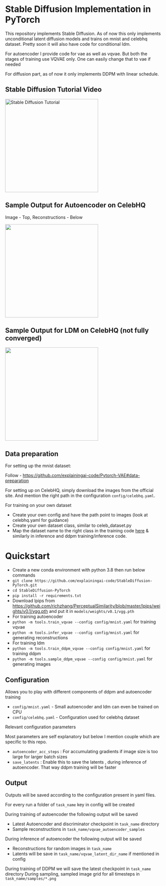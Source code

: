 Stable Diffusion Implementation in PyTorch
========

This repository implements Stable Diffusion.
As of now this only implements unconditional latent diffusion models and trains on mnist and celebhq dataset.
Pretty soon it will also have code for conditional ldm.

For autoencoder I provide code for vae as well as vqvae.
But both the stages of training use VQVAE only. One can easily change that to vae if needed

For diffusion part, as of now it only implements DDPM with linear schedule.


## Stable Diffusion Tutorial Video
<a href="https://www.youtube.com/watch?v=1BkzNb3ejK4">
   <img alt="Stable Diffusion Tutorial" src="https://github.com/explainingai-code/StableDiffusion-PyTorch/assets/144267687/4634aad2-f44b-4731-a5f4-f6334017a4c9"
   width="300">
</a>

## Sample Output for Autoencoder on CelebHQ
Image - Top, Reconstructions - Below

<img src="https://github.com/explainingai-code/StableDiffusion-PyTorch/assets/144267687/2260d618-046e-411c-bea5-0c4cb7438560" width="300">

## Sample Output for LDM on CelebHQ (not fully converged)

<img src="https://github.com/explainingai-code/StableDiffusion-PyTorch/assets/144267687/212cd84a-9bd1-43f0-93b4-3b8ff9866571" width="300">


## Data preparation
For setting up the mnist dataset:

Follow - https://github.com/explainingai-code/Pytorch-VAE#data-preparation

For setting up on CelebHQ, simply download the images from the official site.
And mention the right path in the configuration ```config/celebhq.yaml```.


For training on your own dataset 
* Create your own config and have the path point to images (look at celebhq.yaml for guidance)
* Create your own dataset class, similar to celeb_dataset.py 
* Map the dataset name to the right class in the training code [here](https://github.com/explainingai-code/StableDiffusion-PyTorch/blob/main/tools/train_ddpm_vqvae.py#L40) & similarly in inference and ddpm training/inference code.


# Quickstart
* Create a new conda environment with python 3.8 then run below commands
* ```git clone https://github.com/explainingai-code/StableDiffusion-PyTorch.git```
* ```cd StableDiffusion-PyTorch```
* ```pip install -r requirements.txt```
* Download lpips from https://github.com/richzhang/PerceptualSimilarity/blob/master/lpips/weights/v0.1/vgg.pth and put it in ```models/weights/v0.1/vgg.pth```
* For training autoencoder
* ```python -m tools.train_vqvae --config config/mnist.yaml``` for training vqvae
* ```python -m tools.infer_vqvae --config config/mnist.yaml``` for generating reconstructions
* For training ldm
* ```python -m tools.train_ddpm_vqvae --config config/mnist.yaml``` for training ddpm
* ```python -m tools.sample_ddpm_vqvae --config config/mnist.yaml``` for generating images

## Configuration
 Allows you to play with different components of ddpm and autoencoder training
* ```config/mnist.yaml``` - Small autoencoder and ldm can even be trained on CPU
* ```config/celebhq.yaml``` - Configuration used for celebhq dataset

Relevant configuration parameters

Most parameters are self explanatory but below I mention couple which are specific to this repo.
* ```autoencoder_acc_steps``` : For accumulating gradients if image size is too large for larger batch sizes
* ```save_latents``` : Enable this to save the latents , during inference of autoencoder. That way ddpm training will be faster

## Output 
Outputs will be saved according to the configuration present in yaml files.

For every run a folder of ```task_name``` key in config will be created

During training of autoencoder the following output will be saved 
* Latest Autoencoder and discriminator checkpoint in ```task_name``` directory
* Sample reconstructions in ```task_name/vqvae_autoencoder_samples```

During inference of autoencoder the following output will be saved
* Reconstructions for random images in  ```task_name```
* Latents will be save in ```task_name/vqvae_latent_dir_name``` if mentioned in config

During training of DDPM we will save the latest checkpoint in ```task_name``` directory
During sampling, sampled image grid for all timesteps in ```task_name/samples/*.png``` 





